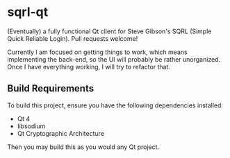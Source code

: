 sqrl-qt
=======

(Eventually) a fully functional Qt client for Steve Gibson's SQRL (Simple Quick Reliable Login). Pull requests welcome!

Currently I am focused on getting things to work, which means implementing the back-end, so the UI will probably be rather unorganized. Once I have everything working, I will try to refactor that.

Build Requirements
------------------

To build this project, ensure you have the following dependencies installed:

* Qt 4
* libsodium
* Qt Cryptographic Architecture

Then you may build this as you would any Qt project.

